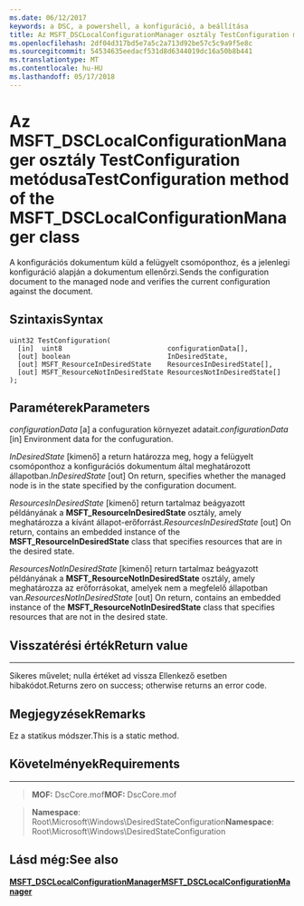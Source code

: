 ```yaml
---
ms.date: 06/12/2017
keywords: a DSC, a powershell, a konfiguráció, a beállítása
title: Az MSFT_DSCLocalConfigurationManager osztály TestConfiguration metódusa
ms.openlocfilehash: 2df04d317bd5e7a5c2a713d92be57c5c9a9f5e8c
ms.sourcegitcommit: 54534635eedacf531d8d6344019dc16a50b8b441
ms.translationtype: MT
ms.contentlocale: hu-HU
ms.lasthandoff: 05/17/2018
---
```

# <a name="testconfiguration-method-of-the-msftdsclocalconfigurationmanager-class"></a><span data-ttu-id="c0df2-103">Az MSFT_DSCLocalConfigurationManager osztály TestConfiguration metódusa</span><span class="sxs-lookup"><span data-stu-id="c0df2-103">TestConfiguration method of the MSFT_DSCLocalConfigurationManager class</span></span>

<span data-ttu-id="c0df2-104">A konfigurációs dokumentum küld a felügyelt csomóponthoz, és a jelenlegi konfiguráció alapján a dokumentum ellenőrzi.</span><span class="sxs-lookup"><span data-stu-id="c0df2-104">Sends the configuration document to the managed node and verifies the current configuration against the document.</span></span>

<a name="syntax"></a><span data-ttu-id="c0df2-105">Szintaxis</span><span class="sxs-lookup"><span data-stu-id="c0df2-105">Syntax</span></span>
------

```mof
uint32 TestConfiguration(
  [in]  uint8                          configurationData[],
  [out] boolean                        InDesiredState,
  [out] MSFT_ResourceInDesiredState    ResourcesInDesiredState[],
  [out] MSFT_ResourceNotInDesiredState ResourcesNotInDesiredState[]
);
```

<a name="parameters"></a><span data-ttu-id="c0df2-106">Paraméterek</span><span class="sxs-lookup"><span data-stu-id="c0df2-106">Parameters</span></span>
----------

<span data-ttu-id="c0df2-107">*configurationData* \[a\] a confuguration környezet adatait.</span><span class="sxs-lookup"><span data-stu-id="c0df2-107">*configurationData* \[in\] Environment data for the confuguration.</span></span>

<span data-ttu-id="c0df2-108">*InDesiredState* \[kimenő\] a return határozza meg, hogy a felügyelt csomóponthoz a konfigurációs dokumentum által meghatározott állapotban.</span><span class="sxs-lookup"><span data-stu-id="c0df2-108">*InDesiredState* \[out\] On return, specifies whether the managed node is in the state specified by the configuration document.</span></span>

<span data-ttu-id="c0df2-109">*ResourcesInDesiredState* \[kimenő\] return tartalmaz beágyazott példányának a **MSFT_ResourceInDesiredState** osztály, amely meghatározza a kívánt állapot-erőforrást.</span><span class="sxs-lookup"><span data-stu-id="c0df2-109">*ResourcesInDesiredState* \[out\] On return, contains an embedded instance of the **MSFT_ResourceInDesiredState** class that specifies resources that are in the desired state.</span></span>

<span data-ttu-id="c0df2-110">*ResourcesNotInDesiredState* \[kimenő\] return tartalmaz beágyazott példányának a **MSFT_ResourceNotInDesiredState** osztály, amely meghatározza az erőforrásokat, amelyek nem a megfelelő állapotban van.</span><span class="sxs-lookup"><span data-stu-id="c0df2-110">*ResourcesNotInDesiredState* \[out\] On return, contains an embedded instance of the **MSFT_ResourceNotInDesiredState** class that specifies resources that are not in the desired state.</span></span>

## <a name="return-value"></a><span data-ttu-id="c0df2-111">Visszatérési érték</span><span class="sxs-lookup"><span data-stu-id="c0df2-111">Return value</span></span>
------------

<span data-ttu-id="c0df2-112">Sikeres művelet; nulla értéket ad vissza Ellenkező esetben hibakódot.</span><span class="sxs-lookup"><span data-stu-id="c0df2-112">Returns zero on success; otherwise returns an error code.</span></span>

## <a name="remarks"></a><span data-ttu-id="c0df2-113">Megjegyzések</span><span class="sxs-lookup"><span data-stu-id="c0df2-113">Remarks</span></span>

<span data-ttu-id="c0df2-114">Ez a statikus módszer.</span><span class="sxs-lookup"><span data-stu-id="c0df2-114">This is a static method.</span></span>

## <a name="requirements"></a><span data-ttu-id="c0df2-115">Követelmények</span><span class="sxs-lookup"><span data-stu-id="c0df2-115">Requirements</span></span>
------------
><span data-ttu-id="c0df2-116">**MOF:** DscCore.mof</span><span class="sxs-lookup"><span data-stu-id="c0df2-116">**MOF:** DscCore.mof</span></span>

><span data-ttu-id="c0df2-117">**Namespace**: Root\Microsoft\Windows\DesiredStateConfiguration</span><span class="sxs-lookup"><span data-stu-id="c0df2-117">**Namespace**: Root\Microsoft\Windows\DesiredStateConfiguration</span></span>


## <a name="see-also"></a><span data-ttu-id="c0df2-118">Lásd még:</span><span class="sxs-lookup"><span data-stu-id="c0df2-118">See also</span></span>


[<span data-ttu-id="c0df2-119">**MSFT_DSCLocalConfigurationManager**</span><span class="sxs-lookup"><span data-stu-id="c0df2-119">**MSFT_DSCLocalConfigurationManager**</span></span>](msft-dsclocalconfigurationmanager.md)
